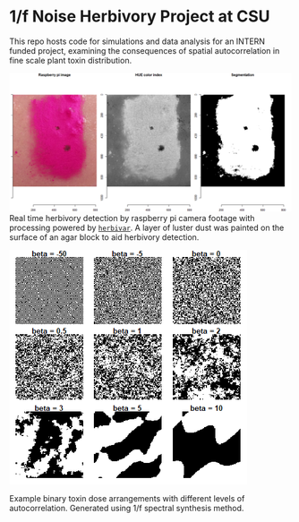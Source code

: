 # 1/f Noise Herbivory Project at CSU

This repo hosts code for simulations and data analysis for an INTERN funded project, examining the consequences of spatial autocorrelation in fine scale plant toxin distribution. 




![Real time herbivory detection](rt_segmentation_demo.jpg)
Real time herbivory detection by raspberry pi camera footage with processing powered by [`herbivar`](https://github.com/vsbpan/herbivar). A layer of luster dust was painted on the surface of an agar block to aid herbivory detection. 


![Synthetic spectra](snythetic_spectra_1f.jpg)

Example binary toxin dose arrangements with different levels of autocorrelation. Generated using 1/f spectral synthesis method.



